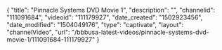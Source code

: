 {
    "title": "Pinnacle Systems DVD Movie 1",
    "description": "",
    "channelid": "111091684",
    "videoid": "111179927",
    "date_created": "1502923456",
    "date_modified": "1504049176",
    "type": "captivate",
    "layout": "channelVideo",
    "url": "\/bbbusa-latest-videos\/pinnacle-systems-dvd-movie-1\/111091684-111179927"
}